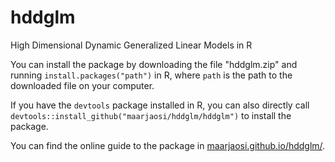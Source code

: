 # hddglm
High Dimensional Dynamic Generalized Linear Models in R


You can install the package by downloading the file "hddglm.zip" and running
`install.packages("path")`
in R, where `path` is the path to the downloaded file on your computer.

If you have the `devtools` package installed in R, you can also directly call
`devtools::install_github("maarjaosi/hddglm/hddglm")` 
to install the package.

You can find the online guide to the package in [maarjaosi.github.io/hddglm/](https://maarjaosi.github.io/hddglm/).
